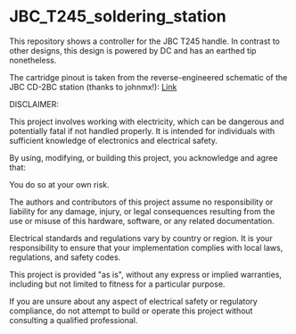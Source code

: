 # JBC_T245_soldering_station
This repository shows a controller for the JBC T245 handle. In contrast to other designs, this design is powered by DC and has an earthed tip nonetheless.

The cartridge pinout is taken from the reverse-engineered schematic of the JBC CD-2BC station (thanks to johnmx!):
[Link](https://www.eevblog.com/forum/testgear/jbc-soldering-station-cd-2bc-complete-schematic-analysis/)



DISCLAIMER:

This project involves working with electricity, which can be dangerous and potentially fatal if not handled properly. It is intended for individuals with sufficient knowledge of electronics and electrical safety.

By using, modifying, or building this project, you acknowledge and agree that:

You do so at your own risk.

The authors and contributors of this project assume no responsibility or liability for any damage, injury, or legal consequences resulting from the use or misuse of this hardware, software, or any related documentation.

Electrical standards and regulations vary by country or region. It is your responsibility to ensure that your implementation complies with local laws, regulations, and safety codes.

This project is provided "as is", without any express or implied warranties, including but not limited to fitness for a particular purpose.

If you are unsure about any aspect of electrical safety or regulatory compliance, do not attempt to build or operate this project without consulting a qualified professional.
